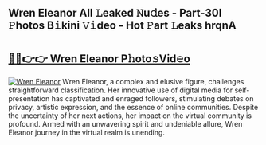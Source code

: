 ## Wren Eleanor All 𝙻eaked 𝙽u𝚍es - Part-30I 𝙿hotos B𝚒kini 𝚅𝚒deo - Hot 𝙿art 𝙻eaks hrqnA

# <h2><a href="http://ld4wucu.urlbe.top/?page=Wren+Eleanor">🔗🔗👉👉 Wren Eleanor P𝚑oto𝚜Vid𝚎o</a></h2>

[![Wren Eleanor](https://i.imgur.com/eBuTRDB.gif)](http://ld4wucu.urlbe.top/?page=Wren+Eleanor)
Wren Eleanor, a complex and elusive figure, challenges straightforward classification. Her innovative use of digital media for self-presentation has captivated and enraged followers, stimulating debates on privacy, artistic expression, and the essence of online communities. Despite the uncertainty of her next actions, her impact on the virtual community is profound. Armed with an unwavering spirit and undeniable allure, Wren Eleanor journey in the virtual realm is unending.
